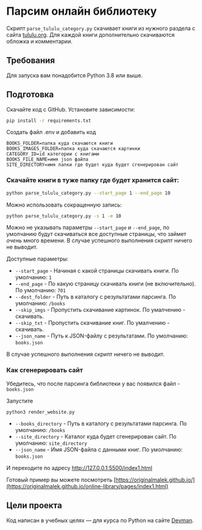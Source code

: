 # Парсим онлайн библиотеку

Скрипт `parse_tululu_category.py` скачивает книги из нужного раздела с сайта [tululu.org](http://tululu.org/l55/). Для каждой книги дополнительно скачиваются обложка и комментарии.


## Требования

Для запуска вам понадобится Python 3.8 или выше.

## Подготовка

Скачайте код с GitHub. Установите зависимости:

```sh
pip install -r requirements.txt
```
Создать файл .env и добавить код

```
BOOKS_FOLDER=папка куда скачаются книги
BOOKS_IMAGES_FOLDER=папка куда скачаются картинки
CATEGORY_ID=id категории с книгами
BOOKS_FILE_NAME=имя json файла
SITE_DIRECTORY=имя папки где будет куда будет сгенерирован сайт
```

### Скачайте книги в туже папку где будет хранится сайт:
```sh
python parse_tululu_category.py --start_page 1 --end_page 10
```
Можно использовать сокращенную запись:
```sh
python parse_tululu_category.py -s 1 -e 10
```
Можно не указывать параметры `--start_page` и `--end_page`, по умолчанию будут скачиваться все доступные страницы, что займет _очень_ много времени.
В случае успешного выполнения скрипт ничего не выводит.

Доступные параметры:
- `--start_page` - Начиная с какой страницы скачивать книги. По умолчанию: `1`
- `--end_page` - По какую страницу скачивать книги (не включительно). По умолчанию: `701`
- `--dest_folder` - Путь в каталогу с результатами парсинга. По умолчанию: `/books`
- `--skip_imgs` - Пропустить скачивание картинок. По умалчению - скачивать.
- `--skip_txt` - Пропустить скачивание книг. По умалчению - скачивать.
- `--json_name` - Путь к JSON-файлу с результатами. По умолчанию: `books.json`


В случае успешного выполнения скрипт ничего не выводит.

### Как сгенерировать сайт

Убедитесь, что после парсинга библиотеки у вас появился файл -  `books.json`

Запустите
```shell script
python3 render_website.py
```
- `--books_directory` - Путь в каталогу с результатами парсинга. По умолчанию: `/books`
- `--site_directory` - Каталог куда будет сгенерирован сайт. По умолчанию: `site_directory`
- `--json_name` - Имя JSON-файла с данными книг. По умолчанию: `books.json`

И переходите по адресу http://127.0.0.1:5500/index1.html

Готовый пример вы можете посмотреть [https://originalmalek.github.io/](https://originalmalek.github.io/online-library/pages/index1.html)

## Цели проекта

Код написан в учебных целях — для курса по Python на сайте [Devman](https://dvmn.org).
